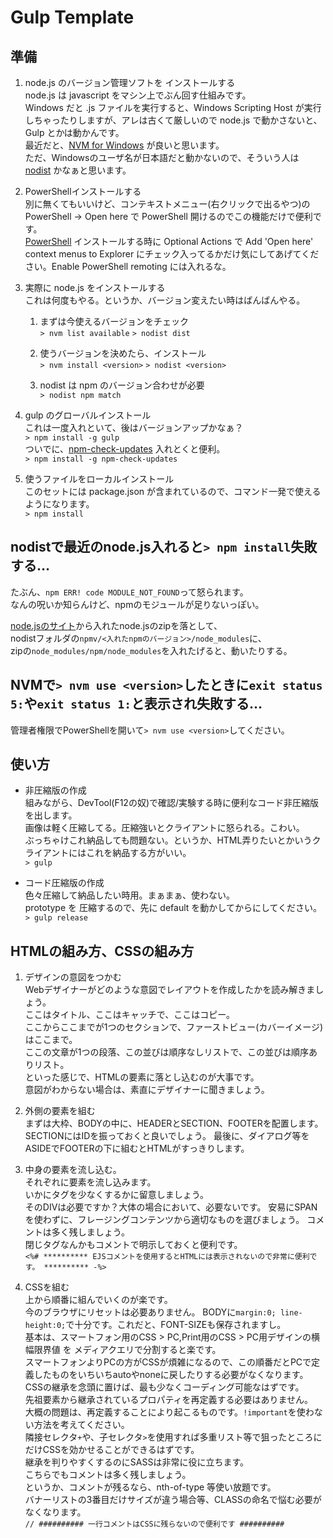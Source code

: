 # Gulp Template
## 準備
1. node.js のバージョン管理ソフトを インストールする  
node.js は javascript をマシン上でぶん回す仕組みです。  
Windows だと .js ファイルを実行すると、Windows Scripting Host が実行しちゃったりしますが、アレは古くて厳しいので node.js で動かさないと、Gulp とかは動かんです。  
最近だと、[NVM for Windows](https://github.com/coreybutler/nvm-windows) が良いと思います。  
ただ、Windowsのユーザ名が日本語だと動かないので、そういう人は [nodist](https://github.com/nullivex/nodist) かなぁと思います。

2. PowerShellインストールする  
別に無くてもいいけど、コンテキストメニュー(右クリックで出るやつ)の PowerShell -> Open here で PowerShell 開けるのでこの機能だけで便利です。  
[PowerShell](https://github.com/PowerShell/PowerShell) インストールする時に Optional Actions で Add 'Open here' context menus to Explorer にチェック入ってるかだけ気にしてあげてください。Enable PowerShell remoting には入れるな。

3.  実際に node.js をインストールする  
これは何度もやる。というか、バージョン変えたい時はばんばんやる。

	1. まずは今使えるバージョンをチェック  
	`> nvm list available`
	`> nodist dist`

	2.  使うバージョンを決めたら、インストール  
	`> nvm install <version>`
	`> nodist <version>`

	3. nodist は npm のバージョン合わせが必要  
	`> nodist npm match`

4. gulp のグローバルインストール  
これは一度入れといて、後はバージョンアップかなぁ？  
`> npm install -g gulp`  
ついでに、[npm-check-updates](https://www.npmjs.com/package/npm-check-updates) 入れとくと便利。  
`> npm install -g npm-check-updates`

5.  使うファイルをローカルインストール  
このセットには package.json が含まれているので、コマンド一発で使えるようになります。  
`> npm install`

## nodistで最近のnode.js入れると`> npm install`失敗する…
たぶん、`npm ERR! code MODULE_NOT_FOUND`って怒られます。  
なんの呪いか知らんけど、npmのモジュールが足りないっぽい。  

[node.jsのサイト](https://nodejs.org/en/download/)から入れたnode.jsのzipを落として、  
nodistフォルダの`npmv/<入れたnpmのバージョン>/node_modules`に、  
zipの`node_modules/npm/node_modules`を入れたげると、動いたりする。

## NVMで`> nvm use <version>`したときに`exit status 5:`や`exit status 1:`と表示され失敗する…
管理者権限でPowerShellを開いて`> nvm use <version>`してください。

## 使い方
* 非圧縮版の作成  
組みながら、DevTool(F12の奴)で確認/実験する時に便利なコード非圧縮版を出します。  
画像は軽く圧縮してる。圧縮強いとクライアントに怒られる。こわい。  
ぶっちゃけこれ納品しても問題ない。というか、HTML弄りたいとかいうクライアントにはこれを納品する方がいい。  
`> gulp`

* コード圧縮版の作成  
色々圧縮して納品したい時用。まぁまぁ、使わない。  
prototype を 圧縮するので、先に default を動かしてからにしてください。  
`> gulp release`

## HTMLの組み方、CSSの組み方
1. デザインの意図をつかむ  
Webデザイナーがどのような意図でレイアウトを作成したかを読み解きましょう。  
ここはタイトル、ここはキャッチで、ここはコピー。  
ここからここまでが1つのセクションで、ファーストビュー(カバーイメージ)はここまで。  
ここの文章が1つの段落、この並びは順序なしリストで、この並びは順序ありリスト。  
といった感じで、HTMLの要素に落とし込むのが大事です。  
意図がわからない場合は、素直にデザイナーに聞きましょう。

2. 外側の要素を組む  
まずは大枠、BODYの中に、HEADERとSECTION、FOOTERを配置します。SECTIONにはIDを振っておくと良いでしょう。
最後に、ダイアログ等をASIDEでFOOTERの下に組むとHTMLがすっきりします。

3. 中身の要素を流し込む。  
それぞれに要素を流し込みます。  
いかにタグを少なくするかに留意しましょう。  
そのDIVは必要ですか？大体の場合において、必要ないです。
安易にSPANを使わずに、フレージングコンテンツから適切なものを選びましょう。
コメントは多く残しましょう。  
閉じタグなんかもコメントで明示しておくと便利です。  
`<%# ********** EJSコメントを使用するとHTMLには表示されないので非常に便利です。 ********** -%>`

4. CSSを組む  
上から順番に組んでいくのが楽です。  
今のブラウザにリセットは必要ありません。
BODYに`margin:0; line-height:0;`で十分です。これだと、FONT-SIZEも保存されますし。  
基本は、スマートフォン用のCSS > PC,Print用のCSS > PC用デザインの横幅限界値 を メディアクエリで分割すると楽です。  
スマートフォンよりPCの方がCSSが煩雑になるので、この順番だとPCで定義したものをいちいちautoやnoneに戻したりする必要がなくなります。
CSSの継承を念頭に置けば、最も少なくコーディング可能なはずです。  
先祖要素から継承されているプロパティを再定義する必要はありません。  
大概の問題は、再定義することにより起こるものです。`!important`を使わない方法を考えてください。  
隣接セレクタ`+`や、子セレクタ`>`を使用すれば多重リスト等で狙ったところにだけCSSを効かせることができるはずです。  
継承を判りやすくするのにSASSは非常に役に立ちます。  
こちらでもコメントは多く残しましょう。  
というか、コメントが残るなら、nth-of-type 等使い放題です。  
バナーリストの3番目だけサイズが違う場合等、CLASSの命名で悩む必要がなくなります。  
`// ########## 一行コメントはCSSに残らないので便利です ##########`
